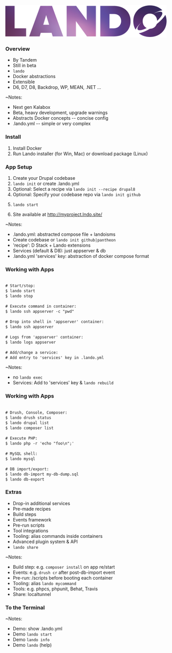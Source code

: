 ![Lando](slides/img/logo-lando.png)


### Overview

* By Tandem
* Still in beta
* `lando`
* Docker abstractions
* Extensible
* D6, D7, D8, Backdrop, WP, MEAN, .NET ...

~Notes:
* Next gen Kalabox
* Beta, heavy development, upgrade warnings
* Abstracts Docker concepts -- concise config
* .lando.yml -- simple or very complex


### Install

1. Install Docker
1. Run Lando installer (for Win, Mac) or download package (Linux)


### App Setup

1. Create your Drupal codebase
1. `lando init` or create .lando.yml
1. Optional: Select a recipe via `lando init --recipe drupal8`
1. Optional: Specify your codebase repo via `lando init github`
1. <pre><code class="bash" data-trim data-noescape>lando start</code></pre>
1. Site available at http://myproject.lndo.site/

~Notes:
* .lando.yml: abstracted compose file + landoisms
* Create codebase or `lando init github|pantheon`
* 'recipe': D Stack + Lando extensions
* Services (default & D8): just appserver & db
* .lando.yml 'services' key: abstraction of docker compose format


### Working with Apps

 <pre><code class="bash" data-trim data-noescape>
# Start/stop:
$ lando start
$ lando stop

# Execute command in container:
$ lando ssh appserver -c "pwd"

# Drop into shell in 'appserver' container:
$ lando ssh appserver

# Logs from 'appserver' container:
$ lando logs appserver

# Add/change a service:
# Add entry to 'services' key in .lando.yml
</code></pre>

~Notes:
* no `lando exec`
* Services: Add to 'services' key & `lando rebuild`


### Working with Apps

<pre><code class="bash" data-trim data-noescape>
# Drush, Console, Composer:
$ lando drush status
$ lando drupal list
$ lando composer list

# Execute PHP:
$ lando php -r 'echo "foo\n";'

# MySQL shell:
$ lando mysql

# DB import/export:
$ lando db-import my-db-dump.sql
$ lando db-export
</code></pre>


### Extras

* Drop-in additional services
* Pre-made recipes
* Build steps
* Events framework
* Pre-run scripts
* Tool integrations
* Tooling: alias commands inside containers
* Advanced plugin system & API
* `lando share`

~Notes:
* Build step: e.g. `composer install` on app re/start
* Events: e.g. `drush cr` after post-db-import event
* Pre-run: /scripts before booting each container
* Tooling: alias `lando mycommand`
* Tools: e.g. phpcs, phpunit, Behat, Travis
* Share: localtunnel


### To the Terminal

~Notes:
* Demo: show .lando.yml
* Demo `lando start`
* Demo `lando info`
* Demo `lando` (help)
